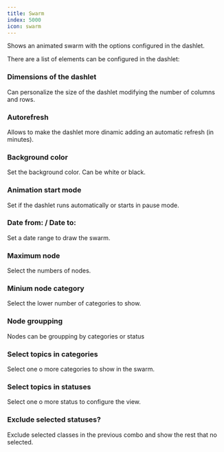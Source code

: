 ```yaml
---
title: Swarm
index: 5000
icon: swarm
---
```


Shows an animated swarm with the options configured in the dashlet.

There are a list of elements can be configured in the dashlet:


### Dimensions of the dashlet

Can personalize the size of the dashlet modifying the number of columns and rows.


### Autorefresh

Allows to make the dashlet more dinamic adding an automatic refresh (in minutes).


###  Background color

Set the background color. Can be white or black.


### Animation start mode

Set if the dashlet runs automatically or starts in pause mode.


### Date from: / Date to:

Set a date range to draw the swarm.


### Maximum node

Select the numbers of nodes.


### Minium node category

Select the lower number of categories to show.


### Node groupping

Nodes can be groupping by categories or status


### Select topics in categories

Select one o more categories to show in the swarm.


### Select topics in statuses

Select one o more status to configure the view.

### Exclude selected statuses?

Exclude selected classes in the previous combo and 
show the rest that no selected.